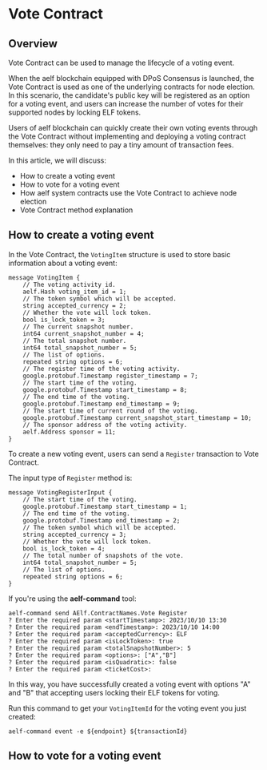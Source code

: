 # Vote Contract

## Overview

Vote Contract can be used to manage the lifecycle of a voting event.

When the aelf blockchain equipped with DPoS Consensus is launched, the Vote Contract is used as one of the underlying contracts for node election.
In this scenario, the candidate's public key will be registered as an option for a voting event, 
and users can increase the number of votes for their supported nodes by locking ELF tokens.

Users of aelf blockchain can quickly create their own voting events through the Vote Contract without implementing and deploying a voting contract themselves: 
they only need to pay a tiny amount of transaction fees.

In this article, we will discuss:

- How to create a voting event
- How to vote for a voting event
- How aelf system contracts use the Vote Contract to achieve node election
- Vote Contract method explanation

## How to create a voting event

In the Vote Contract, the `VotingItem` structure is used to store basic information about a voting event:

```
message VotingItem {
    // The voting activity id.
    aelf.Hash voting_item_id = 1;
    // The token symbol which will be accepted.
    string accepted_currency = 2;
    // Whether the vote will lock token.
    bool is_lock_token = 3;
    // The current snapshot number.
    int64 current_snapshot_number = 4;
    // The total snapshot number.
    int64 total_snapshot_number = 5;
    // The list of options.
    repeated string options = 6;
    // The register time of the voting activity.
    google.protobuf.Timestamp register_timestamp = 7;
    // The start time of the voting.
    google.protobuf.Timestamp start_timestamp = 8;
    // The end time of the voting.
    google.protobuf.Timestamp end_timestamp = 9;
    // The start time of current round of the voting.
    google.protobuf.Timestamp current_snapshot_start_timestamp = 10;
    // The sponsor address of the voting activity.
    aelf.Address sponsor = 11;
}
```

To create a new voting event, users can send a `Register` transaction to Vote Contract.

The input type of `Register` method is:

```
message VotingRegisterInput {
    // The start time of the voting.
    google.protobuf.Timestamp start_timestamp = 1;
    // The end time of the voting.
    google.protobuf.Timestamp end_timestamp = 2;
    // The token symbol which will be accepted.
    string accepted_currency = 3;
    // Whether the vote will lock token.
    bool is_lock_token = 4;
    // The total number of snapshots of the vote.
    int64 total_snapshot_number = 5;
    // The list of options.
    repeated string options = 6;
}
```

If you're using the **aelf-command** tool:

```
aelf-command send AElf.ContractNames.Vote Register
? Enter the required param <startTimestamp>: 2023/10/10 13:30
? Enter the required param <endTimestamp>: 2023/10/10 14:00
? Enter the required param <acceptedCurrency>: ELF
? Enter the required param <isLockToken>: true
? Enter the required param <totalSnapshotNumber>: 5
? Enter the required param <options>: ["A","B"]
? Enter the required param <isQuadratic>: false
? Enter the required param <ticketCost>:
```

In this way, you have successfully created a voting event with options "A" and "B" 
that accepting users locking their ELF tokens for voting.

Run this command to get your `VotingItemId` for the voting event you just created:

```
aelf-command event -e ${endpoint} ${transactionId}
```

## How to vote for a voting event

